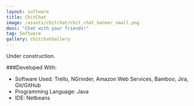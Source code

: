 ```yaml
---
layout: software
title: ChitChat
image: /assets/chitchat/chit_chat_banner_small.png
desc: "Chat with your friends!"
tag: Software
gallery: chitchatGallery
---
```

Under construction.

###Developed With:
* Software Used: Trello, NGrinder, Amazon Web Services, Bamboo, Jira, Git/GitHub
* Programming Language: Java
* IDE: Netbeans
